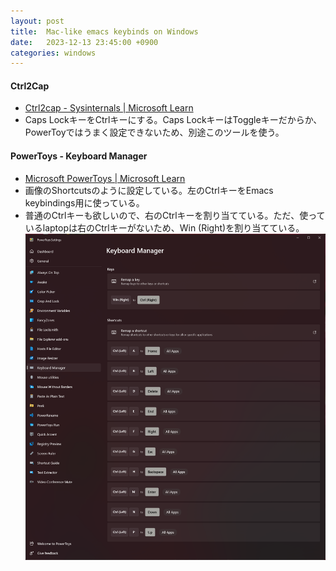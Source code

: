 ```yaml
---
layout: post
title:  Mac-like emacs keybinds on Windows
date:   2023-12-13 23:45:00 +0900
categories: windows
---
```


#### Ctrl2Cap
* [Ctrl2cap - Sysinternals | Microsoft Learn](https://learn.microsoft.com/en-us/sysinternals/downloads/ctrl2cap)
* Caps LockキーをCtrlキーにする。Caps LockキーはToggleキーだからか、PowerToyではうまく設定できないため、別途このツールを使う。

#### PowerToys - Keyboard Manager
* [Microsoft PowerToys | Microsoft Learn](https://learn.microsoft.com/en-us/windows/powertoys/)
* 画像のShortcutsのように設定している。左のCtrlキーをEmacs keybindings用に使っている。
* 普通のCtrlキーも欲しいので、右のCtrlキーを割り当てている。ただ、使っているlaptopは右のCtrlキーがないため、Win (Right)を割り当てている。
![PowerToys - Keyboard Manager](/assets/powertoys_keyboardmanager.png)



